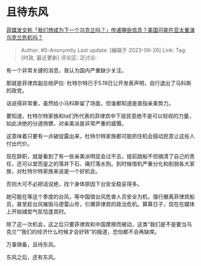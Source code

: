 # 且待东风
[菲媒发文称「我们想成为下一个乌克兰吗？」传递哪些信息？美国可能在亚太重演乌克兰危机吗？](https://www.zhihu.com/question/586688988/answer/3089516101)

> Author: #0-Anonymity
> Last update: [编辑于 2023-06-26]
> Link:
> Tag: [时政, 最近更新]
> 评论区:
> 泛讨论:

有一个非常关键的消息，我认为国内严重缺少关注。

那就是菲律宾副总统萨拉· 杜特尔特已于5.19日公开发表声明，自行退出了马科斯的政党。

话说得非常重，虽然给小马科斯留了场面，但谁都知道是直指亲美势力。

要知道，杜特尔特家族和ta们所代表的菲律宾中下层民意绝不是可以轻视的力量，如此决绝的分道扬镳，对亲美派是非常严重的威慑。

这意味着只要有一点破绽露出来，杜特尔特家族都可能抓住机会鼓动民意让这些人付出代价。

现在辞职，就是看到了有一些亲美派明显会过不去，提前跳船不但摘清了自己的责任，还可以堂而皇之的落井下石、痛打落水狗。到时候借机严重分化和削弱各大家族，对杜特尔特家族来说是一个好机会。

否则大可不必把话说绝，找个身体原因下台安全稳妥得多。

她可能在等这个季度的台风，等中国借台风危害人员安全为机，强行撤离菲律宾船员，甚至趁台风摧毁马德雷山号，引爆菲律宾的政治危机。算算日子，现在在媒体上开始铺垫气氛恰逢其时。

除了这一次机会，这之后只要菲律宾和中国摩擦而被动，这类“我们是不是要当乌克兰”“我们的经济什么时候才会好转”的报道，恐怕都不会再缺席。

万事俱备，且待东风。

东风之后，还有东风。